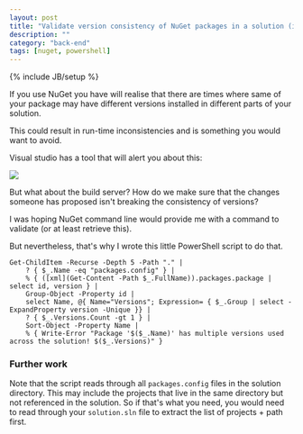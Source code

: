 ```yaml
---
layout: post
title: "Validate version consistency of NuGet packages in a solution (in PowerShell)"
description: ""
category: "back-end"
tags: [nuget, powershell]
---
```

{% include JB/setup %}

If you use NuGet you have will realise that there are times where same of your package may have different versions installed in different parts of your solution.

This could result in run-time inconsistencies and is something you would want to avoid.

<!--more-->

Visual studio has a tool that will alert you about this:

![](http://i.imgur.com/IqFSGYa.png)


But what about the build server? How do we make sure that the changes someone has proposed isn't breaking the consistency of versions?

I was hoping NuGet command line would provide me with a command to validate (or at least retrieve this).

But nevertheless, that's why I wrote this little PowerShell script to do that.

```language-powershell
Get-ChildItem -Recurse -Depth 5 -Path "." |
    ? { $_.Name -eq "packages.config" } |
    % { ([xml](Get-Content -Path $_.FullName)).packages.package | select id, version } |
    Group-Object -Property id |
    select Name, @{ Name="Versions"; Expression= { $_.Group | select -ExpandProperty version -Unique }} |
    ? { $_.Versions.Count -gt 1 } |
    Sort-Object -Property Name |
    % { Write-Error "Package '$($_.Name)' has multiple versions used across the solution! $($_.Versions)" }
```

### Further work

Note that the script reads through all `packages.config` files in the solution directory. This may include the projects that live in the same directory but not referenced in the solution. So if that's what you need, you would need to read through your `solution.sln` file to extract the list of projects + path first.

